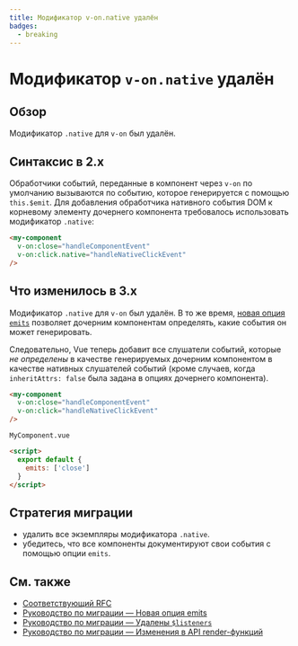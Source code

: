 ```yaml
---
title: Модификатор v-on.native удалён
badges:
  - breaking
---
```


# Модификатор `v-on.native` удалён <MigrationBadges :badges="$frontmatter.badges" />

## Обзор

Модификатор `.native` для `v-on` был удалён.

## Синтаксис в 2.x

Обработчики событий, переданные в компонент через `v-on` по умолчанию вызываются по событию, которое генерируется с помощью `this.$emit`. Для добавления обработчика нативного события DOM к корневому элементу дочернего компонента требовалось использовать модификатор `.native`:

```html
<my-component
  v-on:close="handleComponentEvent"
  v-on:click.native="handleNativeClickEvent"
/>
```

## Что изменилось в 3.x

Модификатор `.native` для `v-on` был удалён. В то же время, [новая опция `emits`](emits-option.md) позволяет дочерним компонентам определять, какие события он может генерировать.

Следовательно, Vue теперь добавит все слушатели событий, которые _не определены_ в качестве генерируемых дочерним компонентом в качестве нативных слушателей событий (кроме случаев, когда `inheritAttrs: false` была задана в опциях дочернего компонента).

```html
<my-component
  v-on:close="handleComponentEvent"
  v-on:click="handleNativeClickEvent"
/>
```

`MyComponent.vue`

```html
<script>
  export default {
    emits: ['close']
  }
</script>
```

## Стратегия миграции

- удалить все экземпляры модификатора `.native`.
- убедитесь, что все компоненты документируют свои события с помощью опции `emits`.

## См. также

- [Соответствующий RFC](https://github.com/vuejs/rfcs/blob/master/active-rfcs/0031-attr-fallthrough.md#v-on-listener-fallthrough)
- [Руководство по миграции — Новая опция emits](emits-option.md)
- [Руководство по миграции — Удалены `$listeners`](listeners-removed.md)
- [Руководство по миграции — Изменения в API render-функций](render-function-api.md)
